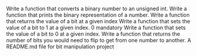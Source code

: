 Write a function that converts a binary number to an unsigned int.
Write a function that prints the binary representation of a number.
Write a function that returns the value of a bit at a given index
Write a function that sets the value of a bit to 1 at a given index.
0
mandatory
Write a function that sets the value of a bit to 0 at a given index.
Write a function that returns the number of bits you would need to flip to get from one number to another.
A README.md file for bit manipulation  project 
